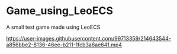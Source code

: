 # Game_using_LeoECS
A small test game made using LeoECS


https://user-images.githubusercontent.com/99713359/214643544-a856bbe2-8136-46ee-b211-1fcb3a6ae641.mp4

